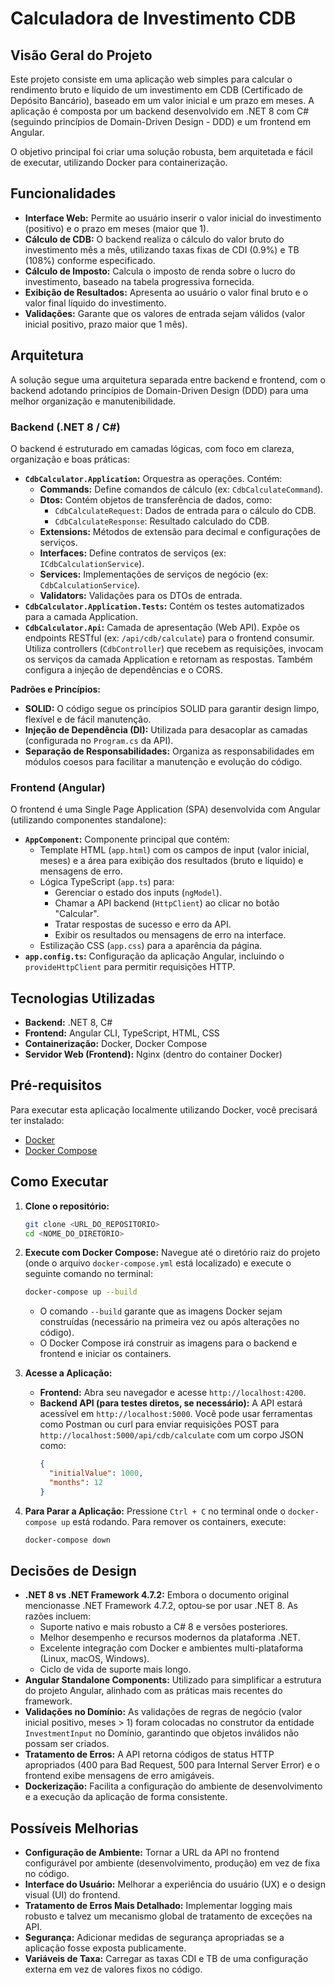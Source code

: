 # Calculadora de Investimento CDB

## Visão Geral do Projeto

Este projeto consiste em uma aplicação web simples para calcular o rendimento bruto e líquido de um investimento em CDB (Certificado de Depósito Bancário), baseado em um valor inicial e um prazo em meses. A aplicação é composta por um backend desenvolvido em .NET 8 com C# (seguindo princípios de Domain-Driven Design - DDD) e um frontend em Angular.

O objetivo principal foi criar uma solução robusta, bem arquitetada e fácil de executar, utilizando Docker para containerização.

## Funcionalidades

*   **Interface Web:** Permite ao usuário inserir o valor inicial do investimento (positivo) e o prazo em meses (maior que 1).
*   **Cálculo de CDB:** O backend realiza o cálculo do valor bruto do investimento mês a mês, utilizando taxas fixas de CDI (0.9%) e TB (108%) conforme especificado.
*   **Cálculo de Imposto:** Calcula o imposto de renda sobre o lucro do investimento, baseado na tabela progressiva fornecida.
*   **Exibição de Resultados:** Apresenta ao usuário o valor final bruto e o valor final líquido do investimento.
*   **Validações:** Garante que os valores de entrada sejam válidos (valor inicial positivo, prazo maior que 1 mês).

## Arquitetura

A solução segue uma arquitetura separada entre backend e frontend, com o backend adotando princípios de Domain-Driven Design (DDD) para uma melhor organização e manutenibilidade.

### Backend (.NET 8 / C#)

O backend é estruturado em camadas lógicas, com foco em clareza, organização e boas práticas:

*   **`CdbCalculator.Application`:** Orquestra as operações. Contém:
    *   **Commands:** Define comandos de cálculo (ex: `CdbCalculateCommand`).
    *   **Dtos:** Contém objetos de transferência de dados, como:
        *   `CdbCalculateRequest`: Dados de entrada para o cálculo do CDB.
        *   `CdbCalculateResponse`: Resultado calculado do CDB.
    *   **Extensions:** Métodos de extensão para decimal e configurações de serviços.
    *   **Interfaces:** Define contratos de serviços (ex: `ICdbCalculationService`).
    *   **Services:** Implementações de serviços de negócio (ex: `CdbCalculationService`).
    *   **Validators:** Validações para os DTOs de entrada.
*   **`CdbCalculator.Application.Tests`:** Contém os testes automatizados para a camada Application.
*   **`CdbCalculator.Api`:** Camada de apresentação (Web API). Expõe os endpoints RESTful (ex: `/api/cdb/calculate`) para o frontend consumir. Utiliza controllers (`CdbController`) que recebem as requisições, invocam os serviços da camada Application e retornam as respostas. Também configura a injeção de dependências e o CORS.

**Padrões e Princípios:**

*   **SOLID:** O código segue os princípios SOLID para garantir design limpo, flexível e de fácil manutenção.
*   **Injeção de Dependência (DI):** Utilizada para desacoplar as camadas (configurada no `Program.cs` da API).
*   **Separação de Responsabilidades:** Organiza as responsabilidades em módulos coesos para facilitar a manutenção e evolução do código.


### Frontend (Angular)

O frontend é uma Single Page Application (SPA) desenvolvida com Angular (utilizando componentes standalone):

*   **`AppComponent`:** Componente principal que contém:
    *   Template HTML (`app.html`) com os campos de input (valor inicial, meses) e a área para exibição dos resultados (bruto e líquido) e mensagens de erro.
    *   Lógica TypeScript (`app.ts`) para:
        *   Gerenciar o estado dos inputs (`ngModel`).
        *   Chamar a API backend (`HttpClient`) ao clicar no botão "Calcular".
        *   Tratar respostas de sucesso e erro da API.
        *   Exibir os resultados ou mensagens de erro na interface.
    *   Estilização CSS (`app.css`) para a aparência da página.
*   **`app.config.ts`:** Configuração da aplicação Angular, incluindo o `provideHttpClient` para permitir requisições HTTP.

## Tecnologias Utilizadas

*   **Backend:** .NET 8, C#
*   **Frontend:** Angular CLI, TypeScript, HTML, CSS
*   **Containerização:** Docker, Docker Compose
*   **Servidor Web (Frontend):** Nginx (dentro do container Docker)

## Pré-requisitos

Para executar esta aplicação localmente utilizando Docker, você precisará ter instalado:

*   [Docker](https://docs.docker.com/get-docker/)
*   [Docker Compose](https://docs.docker.com/compose/install/)

## Como Executar

1.  **Clone o repositório:**
    ```bash
    git clone <URL_DO_REPOSITORIO>
    cd <NOME_DO_DIRETORIO>
    ```

2.  **Execute com Docker Compose:**
    Navegue até o diretório raiz do projeto (onde o arquivo `docker-compose.yml` está localizado) e execute o seguinte comando no terminal:
    ```bash
    docker-compose up --build
    ```
    *   O comando `--build` garante que as imagens Docker sejam construídas (necessário na primeira vez ou após alterações no código).
    *   O Docker Compose irá construir as imagens para o backend e frontend e iniciar os containers.

3.  **Acesse a Aplicação:**
    *   **Frontend:** Abra seu navegador e acesse `http://localhost:4200`.
    *   **Backend API (para testes diretos, se necessário):** A API estará acessível em `http://localhost:5000`. Você pode usar ferramentas como Postman ou curl para enviar requisições POST para `http://localhost:5000/api/cdb/calculate` com um corpo JSON como:
        ```json
        {
          "initialValue": 1000,
          "months": 12
        }
        ```

4.  **Para Parar a Aplicação:**
    Pressione `Ctrl + C` no terminal onde o `docker-compose up` está rodando. Para remover os containers, execute:
    ```bash
    docker-compose down
    ```

## Decisões de Design

*   **.NET 8 vs .NET Framework 4.7.2:** Embora o documento original mencionasse .NET Framework 4.7.2, optou-se por usar .NET 8. As razões incluem:
    *   Suporte nativo e mais robusto a C# 8 e versões posteriores.
    *   Melhor desempenho e recursos modernos da plataforma .NET.
    *   Excelente integração com Docker e ambientes multi-plataforma (Linux, macOS, Windows).
    *   Ciclo de vida de suporte mais longo.
*   **Angular Standalone Components:** Utilizado para simplificar a estrutura do projeto Angular, alinhado com as práticas mais recentes do framework.
*   **Validações no Domínio:** As validações de regras de negócio (valor inicial positivo, meses > 1) foram colocadas no construtor da entidade `InvestmentInput` no Domínio, garantindo que objetos inválidos não possam ser criados.
*   **Tratamento de Erros:** A API retorna códigos de status HTTP apropriados (400 para Bad Request, 500 para Internal Server Error) e o frontend exibe mensagens de erro amigáveis.
*   **Dockerização:** Facilita a configuração do ambiente de desenvolvimento e a execução da aplicação de forma consistente.

## Possíveis Melhorias

*   **Configuração de Ambiente:** Tornar a URL da API no frontend configurável por ambiente (desenvolvimento, produção) em vez de fixa no código.
*   **Interface do Usuário:** Melhorar a experiência do usuário (UX) e o design visual (UI) do frontend.
*   **Tratamento de Erros Mais Detalhado:** Implementar logging mais robusto e talvez um mecanismo global de tratamento de exceções na API.
*   **Segurança:** Adicionar medidas de segurança apropriadas se a aplicação fosse exposta publicamente.
*   **Variáveis de Taxa:** Carregar as taxas CDI e TB de uma configuração externa em vez de valores fixos no código.

